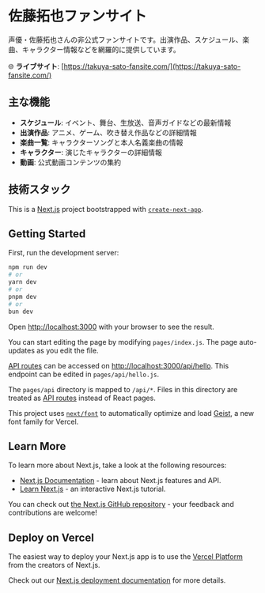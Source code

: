 # 佐藤拓也ファンサイト

声優・佐藤拓也さんの非公式ファンサイトです。出演作品、スケジュール、楽曲、キャラクター情報などを網羅的に提供しています。

🌐 **ライブサイト**: [https://takuya-sato-fansite.com/](https://takuya-sato-fansite.com/)

## 主な機能

- **スケジュール**: イベント、舞台、生放送、音声ガイドなどの最新情報
- **出演作品**: アニメ、ゲーム、吹き替え作品などの詳細情報
- **楽曲一覧**: キャラクターソングと本人名義楽曲の情報
- **キャラクター**: 演じたキャラクターの詳細情報
- **動画**: 公式動画コンテンツの集約

## 技術スタック

This is a [Next.js](https://nextjs.org) project bootstrapped with [`create-next-app`](https://nextjs.org/docs/pages/api-reference/create-next-app).

## Getting Started

First, run the development server:

```bash
npm run dev
# or
yarn dev
# or
pnpm dev
# or
bun dev
```

Open [http://localhost:3000](http://localhost:3000) with your browser to see the result.

You can start editing the page by modifying `pages/index.js`. The page auto-updates as you edit the file.

[API routes](https://nextjs.org/docs/pages/building-your-application/routing/api-routes) can be accessed on [http://localhost:3000/api/hello](http://localhost:3000/api/hello). This endpoint can be edited in `pages/api/hello.js`.

The `pages/api` directory is mapped to `/api/*`. Files in this directory are treated as [API routes](https://nextjs.org/docs/pages/building-your-application/routing/api-routes) instead of React pages.

This project uses [`next/font`](https://nextjs.org/docs/pages/building-your-application/optimizing/fonts) to automatically optimize and load [Geist](https://vercel.com/font), a new font family for Vercel.

## Learn More

To learn more about Next.js, take a look at the following resources:

- [Next.js Documentation](https://nextjs.org/docs) - learn about Next.js features and API.
- [Learn Next.js](https://nextjs.org/learn-pages-router) - an interactive Next.js tutorial.

You can check out [the Next.js GitHub repository](https://github.com/vercel/next.js) - your feedback and contributions are welcome!

## Deploy on Vercel

The easiest way to deploy your Next.js app is to use the [Vercel Platform](https://vercel.com/new?utm_medium=default-template&filter=next.js&utm_source=create-next-app&utm_campaign=create-next-app-readme) from the creators of Next.js.

Check out our [Next.js deployment documentation](https://nextjs.org/docs/pages/building-your-application/deploying) for more details.
